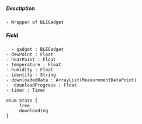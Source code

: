##### Desctiption	
	- Wrapper of BLEGadget

##### Field
	  - gadget : BLEGadget
    - dewPoint : Float
    - heatPoint : Float
    - temperature : Float
    - humidity : Float
    - identify : String
    - downloadedData : ArrayList(MeasurementDataPoint)
    -  downloadProgress : Float
    - timer : Timer

    enum State {
         free
         downloading
    }


